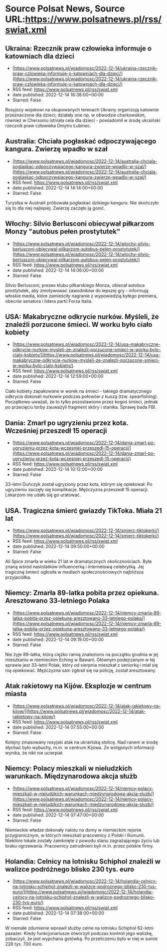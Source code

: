 # Source Polsat News, Source URL:https://www.polsatnews.pl/rss/swiat.xml

## Ukraina: Rzecznik praw człowieka informuje o katowniach dla dzieci
 - [https://www.polsatnews.pl/wiadomosc/2022-12-14/ukraina-rzecznik-praw-czlowieka-informuje-o-katowniach-dla-dzieci/](https://www.polsatnews.pl/wiadomosc/2022-12-14/ukraina-rzecznik-praw-czlowieka-informuje-o-katowniach-dla-dzieci/)
 - RSS feed: https://www.polsatnews.pl/rss/swiat.xml
 - date published: 2022-12-14 16:38:00+00:00
 - Starred: False

Rosyjscy wojskowi na okupowanych terenach Ukrainy organizują katownie przeznaczone dla dzieci; działały one np. w obwodzie charkowskim, również w Chersoniu istniała cela dla dzieci - powiadomił w środę ukraiński rzecznik praw człowieka Dmytro Łubinec.

## Australia: Chciała pogłaskać odpoczywającego kangura. Zwierzę wpadło w szał
 - [https://www.polsatnews.pl/wiadomosc/2022-12-14/australia-chciala-poglaskac-odpoczywajacego-kangura-zwierze-wpadlo-w-szal/](https://www.polsatnews.pl/wiadomosc/2022-12-14/australia-chciala-poglaskac-odpoczywajacego-kangura-zwierze-wpadlo-w-szal/)
 - RSS feed: https://www.polsatnews.pl/rss/swiat.xml
 - date published: 2022-12-14 14:14:00+00:00
 - Starred: False

Turystka w Australii próbowała pogłaskać dzikiego kangura. Nie skończyło się to dla niej najlepiej. Zwierzę zaczęło ją gonić.

## Włochy: Silvio Berlusconi obiecywał piłkarzom Monzy "autobus pełen prostytutek"
 - [https://www.polsatnews.pl/wiadomosc/2022-12-14/wlochy-silvio-berlusconi-obiecywal-pilkarzom-autobus-pelen-prostytutek/](https://www.polsatnews.pl/wiadomosc/2022-12-14/wlochy-silvio-berlusconi-obiecywal-pilkarzom-autobus-pelen-prostytutek/)
 - RSS feed: https://www.polsatnews.pl/rss/swiat.xml
 - date published: 2022-12-14 14:06:00+00:00
 - Starred: False

Silvio Berlusconi, prezes klubu piłkarskiego Monza, obiecał autobus prostytutek, aby zmotywować zawodników do lepszej gry - informują włoskie media, które zamieściły nagranie z wypowiedzią byłego premiera, obecnie senatora i lidera partii Forza Italia.

## USA: Makabryczne odkrycie nurków. Myśleli, że znaleźli porzucone śmieci. W worku było ciało kobiety
 - [https://www.polsatnews.pl/wiadomosc/2022-12-14/usa-makabryczne-odkrycie-nurkow-mysleli-ze-znalezli-porzucone-smieci-w-worku-bylo-cialo-kobiety/](https://www.polsatnews.pl/wiadomosc/2022-12-14/usa-makabryczne-odkrycie-nurkow-mysleli-ze-znalezli-porzucone-smieci-w-worku-bylo-cialo-kobiety/)
 - RSS feed: https://www.polsatnews.pl/rss/swiat.xml
 - date published: 2022-12-14 12:59:00+00:00
 - Starred: False

Ciało kobiety zapakowane w worek na śmieci - takiego dramatycznego odkrycia dokonali nurkowie podczas połowów z kuszą (tzw. spearfishing). Początkowo uważali, że to tylko pozostawione przez kogoś śmieci, jednak po przecięciu torby zauważyli fragment skóry i stanika. Sprawę bada FBI.

## Dania: Zmarł po ugryzieniu przez kota. Wcześniej przeszedł 15 operacji
 - [https://www.polsatnews.pl/wiadomosc/2022-12-14/dania-zmarl-po-ugryzieniu-przez-kota-wczesniej-przeszedl-15-operacji/](https://www.polsatnews.pl/wiadomosc/2022-12-14/dania-zmarl-po-ugryzieniu-przez-kota-wczesniej-przeszedl-15-operacji/)
 - RSS feed: https://www.polsatnews.pl/rss/swiat.xml
 - date published: 2022-12-14 10:12:00+00:00
 - Starred: False

33-letni Duńczyk został ugryziony przez kota, którym się opiekował. Po ugryzieniu zaczęły się komplikacje. Mężczyzna przeszedł 15 operacji. Lekarzom nie udało się go uratować.

## USA. Tragiczna śmierć gwiazdy TikToka. Miała 21 lat
 - [https://www.polsatnews.pl/wiadomosc/2022-12-14/smierc-tiktokerki/](https://www.polsatnews.pl/wiadomosc/2022-12-14/smierc-tiktokerki/)
 - RSS feed: https://www.polsatnews.pl/rss/swiat.xml
 - date published: 2022-12-14 09:50:00+00:00
 - Starred: False

Ali Spice zmarła w wieku 21 lat w dramatycznych okolicznościach. Była znaną wśród nastolatków influencerką i internetową celebrytką. Jej tragiczną śmierć ogłosiła w mediach społecznościowych najbliższa przyjaciółka.

## Niemcy: Zmarła 89-latka pobita przez opiekuna. Aresztowano 33-letniego Polaka
 - [https://www.polsatnews.pl/wiadomosc/2022-12-14/niemcy-zmarla-89-latka-pobita-przez-opiekuna-aresztowano-33-letniego-polaka/](https://www.polsatnews.pl/wiadomosc/2022-12-14/niemcy-zmarla-89-latka-pobita-przez-opiekuna-aresztowano-33-letniego-polaka/)
 - RSS feed: https://www.polsatnews.pl/rss/swiat.xml
 - date published: 2022-12-14 09:19:00+00:00
 - Starred: False

Nie żyje 89-latka, którą ciężko ranną znaleziono na początku grudnia w jej mieszkaniu w niemieckim Eching w Bawarii. Głównym podejrzanym w tej sprawie jest 33-letni Polak, który od sierpnia mieszkał z seniorką i miał się nią opiekować. Mężczyzna sam zgłosił się na policję, został aresztowany.

## Atak rakietowy na Kijów. Eksplozje w centrum miasta
 - [https://www.polsatnews.pl/wiadomosc/2022-12-14/atak-rakietowy-na-kijow/](https://www.polsatnews.pl/wiadomosc/2022-12-14/atak-rakietowy-na-kijow/)
 - RSS feed: https://www.polsatnews.pl/rss/swiat.xml
 - date published: 2022-12-14 07:55:00+00:00
 - Starred: False

Kolejny zmasowany rosyjski atak na ukraińską stolicę. Nad ranem w środę słychać było wybuchy, m.in. w centrum Kijowa. Ze wstępnych informacji wynika, że nikt nie ucierpiał.

## Niemcy: Polacy mieszkali w nieludzkich warunkach. Międzynarodowa akcja służb
 - [https://www.polsatnews.pl/wiadomosc/2022-12-14/niemcy-polacy-mieszkali-w-nieludzkich-warunkach-miedzynarodowa-akcja-sluzb/](https://www.polsatnews.pl/wiadomosc/2022-12-14/niemcy-polacy-mieszkali-w-nieludzkich-warunkach-miedzynarodowa-akcja-sluzb/)
 - RSS feed: https://www.polsatnews.pl/rss/swiat.xml
 - date published: 2022-12-14 07:47:00+00:00
 - Starred: False

Niemieckie władze dokonały nalotu na domy w niemieckim rejonie przygranicznym, w których mieszkali pracownicy z Polski i Rumunii. Niektóre lokale zostały zamknięte z powodu stanu zagrażającego życiu lub braku ogrzewania. Pracownicy zatrudnieni byli m.in. przez polskie firmy.

## Holandia: Celnicy na lotnisku Schiphol znaleźli w walizce podróżnego blisko 230 tys. euro
 - [https://www.polsatnews.pl/wiadomosc/2022-12-14/holandia-celnicy-na-lotnisku-schiphol-znalezli-w-walizce-podroznego-blisko-230-tys-euro/](https://www.polsatnews.pl/wiadomosc/2022-12-14/holandia-celnicy-na-lotnisku-schiphol-znalezli-w-walizce-podroznego-blisko-230-tys-euro/)
 - RSS feed: https://www.polsatnews.pl/rss/swiat.xml
 - date published: 2022-12-14 07:38:00+00:00
 - Starred: False

W niemałe zdumienie wprawił służby celne na lotnisku Schiphol 62-letni pasażer. Kiedy funkcjonariusze otworzyli podczas kontroli jego walizkę, zobaczyli, że jest wypchana gotówką. Po przeliczeniu było w niej w sumie 228 tys. 700 euro.
